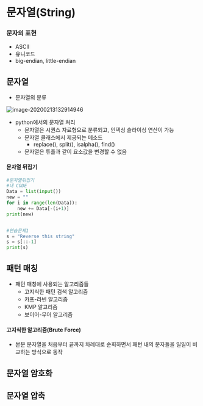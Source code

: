 # 문자열(String)

### 문자의 표현



- ASCII
- 유니코드
- big-endian, little-endian



## 문자열

- 문자열의 분류

![image-20200213132914946](C:\Users\multicampus\AppData\Roaming\Typora\typora-user-images\image-20200213132914946.png)

- python에서의 문자열 처리
  - 문자열은 시퀀스 자료형으로 분류되고, 인덱싱 슬라이싱 연산이 가능
  - 문자열 클래스에서 제공되는 메소드
    - replace(), split(), isalpha(), find()
  - 문자열은 튜플과 같이 요소값을 변경할 수 없음



#### 문자열 뒤집기

```python
#문자열뒤집기
#내 CODE
Data = list(input())
new = ""
for i in range(len(Data)):
    new += Data[-(i+1)]
print(new)


#연습문제1
s = "Reverse this string"
s = s[::-1]
print(s)
```



## 패턴 매칭



- 패턴 매칭에 사용되는 알고리즘들
  - 고지식한 패턴 검색 알고리즘
  - 카프-라빈 알고리즘
  - KMP 알고리즘
  - 보이어-무어 알고리즘



#### 고지식한 알고리즘(Brute Force)

- 본문 문자열을 처음부터 끝까지 차례대로 순회하면서 패턴 내의 문자들을 일일이 비교하는 방식으로 동작





## 문자열 암호화

## 문자열 압축

